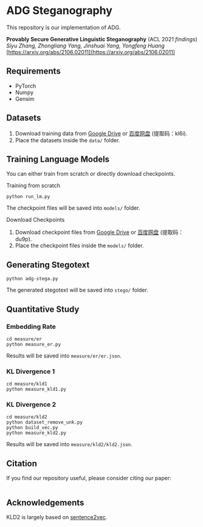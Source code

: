 # ADG Steganography
This repository is our implementation of ADG.

**Provably Secure Generative Linguistic Steganography** (ACL 2021 *findings*)
*Siyu Zhang, Zhongliang Yang, Jinshuai Yang, Yongfeng Huang*
[https://arxiv.org/abs/2106.02011](https://arxiv.org/abs/2106.02011)


## Requirements
- PyTorch
- Numpy
- Gensim


## Datasets
1. Download training data from 
   [Google Drive](https://drive.google.com/drive/folders/1cLNaXsr1Wmim4NDQJMWqUQCZpigca3jO?usp=sharing) 
   or [百度网盘](https://pan.baidu.com/s/1gTFKFtWnDEsKtiAszuBa-Q) (提取码：kl6i).
2. Place the datasets inside the `data/` folder.


## Training Language Models
You can either train from scratch or directly download checkpoints.

Training from scratch
```
python run_lm.py
```
The checkpoint files will be saved into `models/` folder.

Download Checkpoints
1. Download checkpoint files from 
   [Google Drive](https://drive.google.com/drive/folders/1PaMf7vT9sWl-EByUGZOuXfDilN4zcM7w?usp=sharing) 
   or [百度网盘](https://pan.baidu.com/s/1JGv7XtW_zcs4n1TAga-HBQ) (提取码：du9p).
2. Place the checkpoint files inside the `models/` folder.


## Generating Stegotext
```
python adg-stega.py
```
The generated stegotext will be saved into `stego/` folder.


## Quantitative Study
### Embedding Rate
```
cd measure/er
python measure_er.py
```
Results will be saved into `measure/er/er.json`.

### KL Divergence 1
```
cd measure/kld1
python measure_kld1.py
```

### KL Divergence 2
```
cd measure/kld2
python dataset_remove_unk.py
python build_vec.py
python measure_kld2.py
```
Results will be saved into `measure/kld2/kld2.json`.


## Citation
If you find our repository useful, please consider citing our paper:
```
```

## Acknowledgements
KLD2 is largely based on [sentence2vec](https://github.com/klb3713/sentence2vec).
